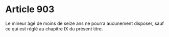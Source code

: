 # Article 903

Le mineur âgé de moins de seize ans ne pourra aucunement disposer, sauf ce qui est réglé au chapitre IX du présent titre.
